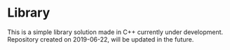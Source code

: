 # Library
This is a simple library solution made in C++ currently under development.
Repository created on 2019-06-22, will be updated in the future.